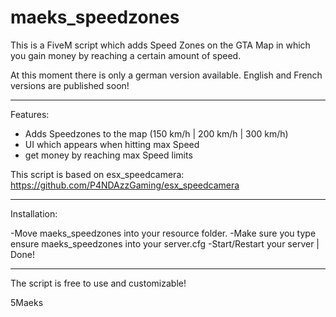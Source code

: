 # maeks_speedzones

This is a FiveM script which adds Speed Zones on the GTA  Map in which you gain money by reaching a certain amount of speed.

At this moment there is only a german version available. 
English and French versions are published soon!

-----------------------------------------------------

Features:

- Adds Speedzones to the map (150 km/h | 200 km/h | 300 km/h)
- UI which appears when hitting max Speed
- get money by reaching max Speed limits

This script is based on esx_speedcamera: https://github.com/P4NDAzzGaming/esx_speedcamera

-----------------------------------------------------

Installation:

-Move maeks_speedzones into your resource folder.
-Make sure you type ensure maeks_speedzones into your server.cfg
-Start/Restart your server | Done!

-----------------------------------------------------

The script is free to use and customizable!

5Maeks
